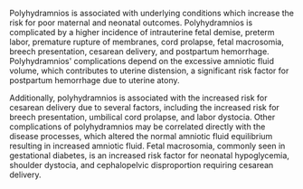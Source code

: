 Polyhydramnios is associated with underlying conditions which increase the risk for poor maternal and neonatal outcomes. Polyhydramnios is complicated by a higher incidence of intrauterine fetal demise, preterm labor, premature rupture of membranes, cord prolapse, fetal macrosomia, breech presentation, cesarean delivery, and postpartum hemorrhage. Polyhydramnios' complications depend on the excessive amniotic fluid volume, which contributes to uterine distension, a significant risk factor for postpartum hemorrhage due to uterine atony.

Additionally, polyhydramnios is associated with the increased risk for cesarean delivery due to several factors, including the increased risk for breech presentation, umbilical cord prolapse, and labor dystocia. Other complications of polyhydramnios may be correlated directly with the disease processes, which altered the normal amniotic fluid equilibrium resulting in increased amniotic fluid. Fetal macrosomia, commonly seen in gestational diabetes, is an increased risk factor for neonatal hypoglycemia, shoulder dystocia, and cephalopelvic disproportion requiring cesarean delivery.